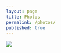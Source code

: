 ```yaml
---
layout: page
title: Photos
permalink: /photos/
published: true
---
```


<div class="home">
  <img src="https://farm3.staticflickr.com/2907/14164178659_f5fe3fefe0_m.jpg" />
  
</div>
